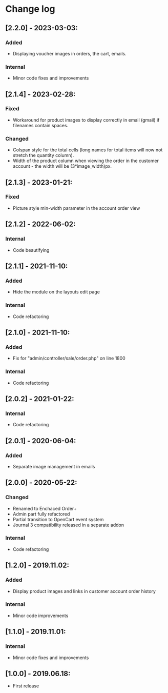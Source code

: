 # Change log

## [2.2.0] - 2023-03-03:
### Added
- Displaying voucher images in orders, the cart, emails.
### Internal
- Minor code fixes and improvements

## [2.1.4] - 2023-02-28:
### Fixed
- Workaround for product images to display correctly in email (gmail) if filenames contain spaces.
### Changed
- Colspan style for the total cells (long names for total items will now not stretch the quantity column).
- Width of the product column when viewing the order in the customer account - the width will be (3*image_width)px.

## [2.1.3] - 2023-01-21:
### Fixed
- Picture style min-width parameter in the account order view

## [2.1.2] - 2022-06-02:
### Internal
- Code beautifying

## [2.1.1] - 2021-11-10:
### Added
- Hide the module on the layouts edit page
### Internal
- Code refactoring

## [2.1.0] - 2021-11-10:
### Added
- Fix for "admin/controller/sale/order.php" on line 1800
### Internal
- Code refactoring

## [2.0.2] - 2021-01-22:
### Internal
- Code refactoring

## [2.0.1] - 2020-06-04:
### Added
- Separate image management in emails

## [2.0.0] - 2020-05-22:
### Changed
- Renamed to Enchaced Order+
- Admin part fully refactored
- Partial transition to OpenCart event system
- Journal 3 compatibility released in a separate addon
### Internal
- Code refactoring

## [1.2.0] - 2019.11.02:
### Added
- Display product images and links in customer account order history
### Internal
- Minor code improvements

## [1.1.0] - 2019.11.01:
### Internal
- Minor code fixes and improvements

## [1.0.0] - 2019.06.18:
- First release
